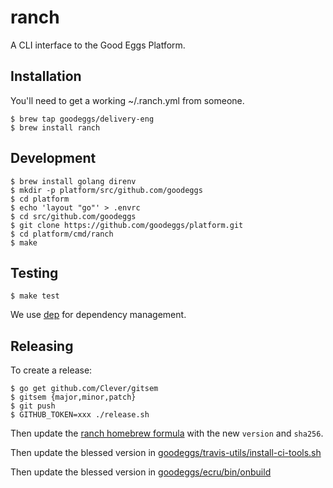 ranch
=====
A CLI interface to the Good Eggs Platform.

Installation
------------

You'll need to get a working ~/.ranch.yml from someone.

```
$ brew tap goodeggs/delivery-eng
$ brew install ranch
```

Development
-----------

```
$ brew install golang direnv
$ mkdir -p platform/src/github.com/goodeggs
$ cd platform
$ echo 'layout "go"' > .envrc
$ cd src/github.com/goodeggs
$ git clone https://github.com/goodeggs/platform.git
$ cd platform/cmd/ranch
$ make
```

Testing
-----------

```
$ make test
```

We use [dep](https://github.com/golang/dep) for dependency management.

Releasing
---------

To create a release:

```
$ go get github.com/Clever/gitsem
$ gitsem {major,minor,patch}
$ git push
$ GITHUB_TOKEN=xxx ./release.sh
```

Then update the [ranch homebrew formula](https://github.com/goodeggs/homebrew-delivery-eng/blob/master/Formula/ranch.rb) with the new `version` and `sha256`.

Then update the blessed version in [goodeggs/travis-utils/install-ci-tools.sh](https://github.com/goodeggs/travis-utils/blob/master/install-ci-tools.sh)

Then update the blessed version in [goodeggs/ecru/bin/onbuild](https://github.com/goodeggs/ecru/blob/master/bin/onbuild)

